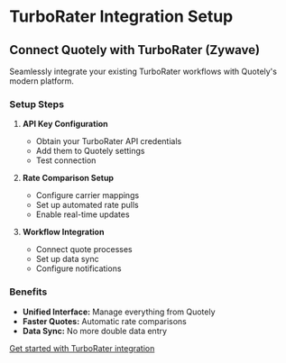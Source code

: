 # TurboRater Integration Setup

## Connect Quotely with TurboRater (Zywave)

Seamlessly integrate your existing TurboRater workflows with Quotely's modern platform.

### Setup Steps

1. **API Key Configuration**
   - Obtain your TurboRater API credentials
   - Add them to Quotely settings
   - Test connection

2. **Rate Comparison Setup**
   - Configure carrier mappings
   - Set up automated rate pulls
   - Enable real-time updates

3. **Workflow Integration**
   - Connect quote processes
   - Set up data sync
   - Configure notifications

### Benefits

- **Unified Interface:** Manage everything from Quotely
- **Faster Quotes:** Automatic rate comparisons
- **Data Sync:** No more double data entry

[Get started with TurboRater integration](https://quotely.com/integrations/turborator)